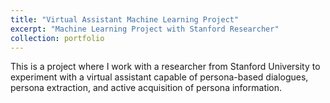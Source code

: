 ```yaml
---
title: "Virtual Assistant Machine Learning Project"
excerpt: "Machine Learning Project with Stanford Researcher"
collection: portfolio
---
```


This is a project where I work with a researcher from Stanford University to experiment with a virtual assistant capable of persona-based dialogues, persona extraction, and active acquisition of persona information. 
